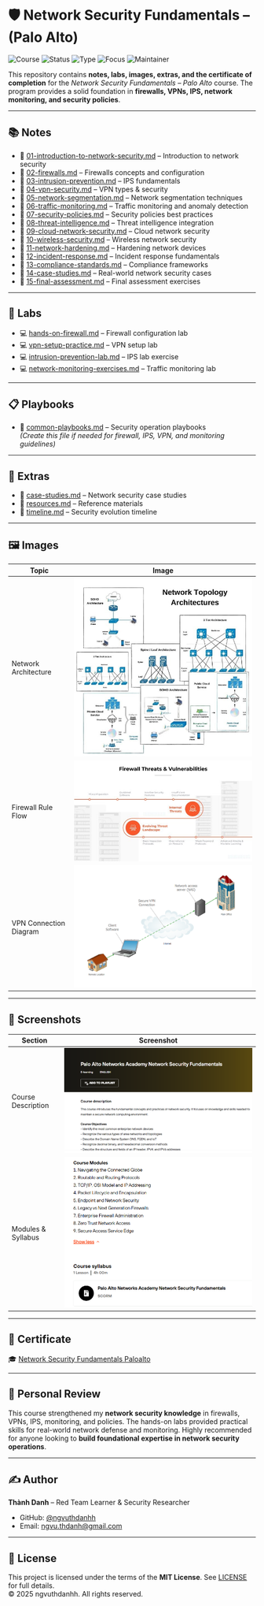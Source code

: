 # 🛡️ Network Security Fundamentals – (Palo Alto)

![Course](https://img.shields.io/badge/PaloAlto-Network%20Security%20Fundamentals-darkred?style=flat-square&logo=paloalto)
![Status](https://img.shields.io/badge/Status-Completed-brightgreen?style=flat-square)
![Type](https://img.shields.io/badge/Type-Learning%20Project-orange?style=flat-square)
![Focus](https://img.shields.io/badge/Focus-Network%20Security-informational?style=flat-square)
![Maintainer](https://img.shields.io/badge/Maintainer-Thành%20Danh-blueviolet?style=flat-square&logo=github)

This repository contains **notes, labs, images, extras, and the certificate of completion** for the *Network Security Fundamentals – Palo Alto* course. The program provides a solid foundation in **firewalls, VPNs, IPS, network monitoring, and security policies**.

---

## 📚 Notes
- 📄 [01-introduction-to-network-security.md](./notes/01-introduction-to-network-security.md) – Introduction to network security  
- 📄 [02-firewalls.md](./notes/02-firewalls.md) – Firewalls concepts and configuration  
- 📄 [03-intrusion-prevention.md](./notes/03-intrusion-prevention.md) – IPS fundamentals  
- 📄 [04-vpn-security.md](./notes/04-vpn-security.md) – VPN types & security  
- 📄 [05-network-segmentation.md](./notes/05-network-segmentation.md) – Network segmentation techniques  
- 📄 [06-traffic-monitoring.md](./notes/06-traffic-monitoring.md) – Traffic monitoring and anomaly detection  
- 📄 [07-security-policies.md](./notes/07-security-policies.md) – Security policies best practices  
- 📄 [08-threat-intelligence.md](./notes/08-threat-intelligence.md) – Threat intelligence integration  
- 📄 [09-cloud-network-security.md](./notes/09-cloud-network-security.md) – Cloud network security  
- 📄 [10-wireless-security.md](./notes/10-wireless-security.md) – Wireless network security  
- 📄 [11-network-hardening.md](./notes/11-network-hardening.md) – Hardening network devices  
- 📄 [12-incident-response.md](./notes/12-incident-response.md) – Incident response fundamentals  
- 📄 [13-compliance-standards.md](./notes/13-compliance-standards.md) – Compliance frameworks  
- 📄 [14-case-studies.md](./notes/14-case-studies.md) – Real-world network security cases  
- 📄 [15-final-assessment.md](./notes/15-final-assessment.md) – Final assessment exercises

---

## 🧪 Labs
- 💻 [hands-on-firewall.md](./labs/hands-on-firewall.md) – Firewall configuration lab  
- 💻 [vpn-setup-practice.md](./labs/vpn-setup-practice.md) – VPN setup lab  
- 💻 [intrusion-prevention-lab.md](./labs/intrusion-prevention-lab.md) – IPS lab exercise  
- 💻 [network-monitoring-exercises.md](./labs/network-monitoring-exercises.md) – Traffic monitoring lab

---

## 📋 Playbooks
- 📄 [common-playbooks.md](./playbooks/common-playbooks.md) – Security operation playbooks  
*(Create this file if needed for firewall, IPS, VPN, and monitoring guidelines)*

---

## 🔬 Extras
- 📄 [case-studies.md](./extras/case-studies.md) – Network security case studies  
- 📄 [resources.md](./extras/resources.md) – Reference materials  
- 📄 [timeline.md](./extras/timeline.md) – Security evolution timeline

---

## 🖼️ Images

| Topic                      | Image |
|-----------------------------|-------|
| Network Architecture        | ![](./images/network-architecture.jpg) |
| Firewall Rule Flow          | ![](./images/firewall-rule-flow.jpg) |
| VPN Connection Diagram      | ![](./images/vpn-connection-diagram.png) |

---

## 📸 Screenshots

| Section               | Screenshot |
|-----------------------|------------|
| Course Description    | ![](./screenshots/course-des-object.png) |
| Modules & Syllabus    | ![](./screenshots/course-modules-syllabus.png) |

---

## 📜 Certificate
🎓 [Network Security Fundamentals Paloalto](./cert/Network%20Security%20Fundamentals%20Paloalto.png)

---

## 📝 Personal Review
This course strengthened my **network security knowledge** in firewalls, VPNs, IPS, monitoring, and policies. The hands-on labs provided practical skills for real-world network defense and monitoring. Highly recommended for anyone looking to **build foundational expertise in network security operations**.

---

## ✍️ Author
**Thành Danh** – Red Team Learner & Security Researcher  

- GitHub: [@ngvuthdanhh](https://github.com/ngvuthdanhh)  
- Email: ngvu.thdanh@gmail.com  

---

## 📄 License
This project is licensed under the terms of the **MIT License**. See [LICENSE](./LICENSE) for full details.  
© 2025 ngvuthdanhh. All rights reserved.
